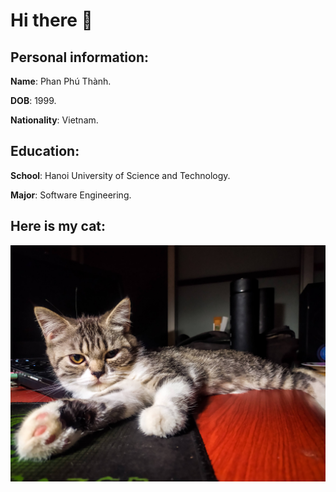 # Hi there 👋

<!--
**ThanhPP/ThanhPP** is a ✨ _special_ ✨ repository because its `README.md` (this file) appears on your GitHub profile.

Here are some ideas to get you started:

- 🔭 I’m currently working on ...
- 🌱 I’m currently learning ...
- 👯 I’m looking to collaborate on ...
- 🤔 I’m looking for help with ...
- 💬 Ask me about ...
- 📫 How to reach me: ...
- 😄 Pronouns: ...
- ⚡ Fun fact: ...
-->

## Personal information: 

**Name**: Phan Phú Thành.

**DOB**: 1999.

**Nationality**: Vietnam.

## Education:

**School**: Hanoi University of Science and Technology.

**Major**: Software Engineering.

## Here is my cat:

![MÚP](IMG_20200721_011757.jpg)
